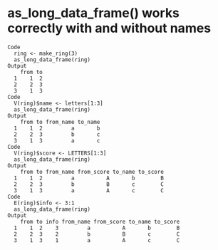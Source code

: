 # as_long_data_frame() works correctly with and without names

    Code
      ring <- make_ring(3)
      as_long_data_frame(ring)
    Output
        from to
      1    1  2
      2    2  3
      3    1  3
    Code
      V(ring)$name <- letters[1:3]
      as_long_data_frame(ring)
    Output
        from to from_name to_name
      1    1  2         a       b
      2    2  3         b       c
      3    1  3         a       c
    Code
      V(ring)$score <- LETTERS[1:3]
      as_long_data_frame(ring)
    Output
        from to from_name from_score to_name to_score
      1    1  2         a          A       b        B
      2    2  3         b          B       c        C
      3    1  3         a          A       c        C
    Code
      E(ring)$info <- 3:1
      as_long_data_frame(ring)
    Output
        from to info from_name from_score to_name to_score
      1    1  2    3         a          A       b        B
      2    2  3    2         b          B       c        C
      3    1  3    1         a          A       c        C

